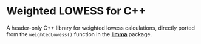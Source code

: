 # Weighted LOWESS for C++

A header-only C++ library for weighted lowess calculations, directly ported from the `weightedLowess()` function in the [**limma**](https://bioconductor.org/packages/limma/) package.
